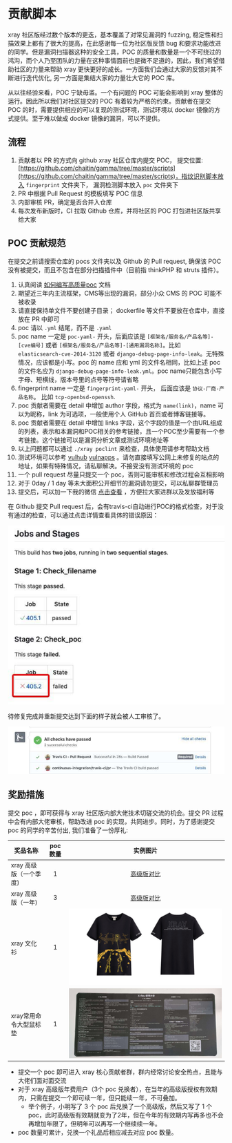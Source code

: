 # 贡献脚本

xray 社区版经过数个版本的更迭，基本覆盖了对常见漏洞的 fuzzing, 稳定性和扫描效果上都有了很大的提高，在此感谢每一位为社区版反馈 bug 和要求功能改进的同学。但是漏洞扫描器这种的安全工具，POC 的质量和数量是一个不可绕过的鸿沟，而个人乃至团队的力量在这种事情面前也是微不足道的，因此，我们希望借助社区的力量来帮助 xray 更快更好的成长。一方面我们会通过大家的反馈对其不断进行迭代优化, 另一方面是集结大家的力量壮大它的 POC 库。

从以往经验来看，POC 宁缺毋滥。一个有问题的 POC 可能会影响到 xray 整体的运行。因此所以我们对社区提交的 POC 有着较为严格的约束。贡献者在提交 POC 的时，需要提供相应的可以复现的测试环境，测试环境以 docker 镜像的方式提供。至于难以做成 docker 镜像的漏洞，可以不提供。

## 流程

1. 贡献者以 PR 的方式向 github xray 社区仓库内提交 POC， 提交位置: [https://github.com/chaitin/gamma/tree/master/scripts](https://github.com/chaitin/gamma/tree/master/scripts)，指纹识别脚本放入 `fingerprint` 文件夹下， 漏洞检测脚本放入 `poc` 文件夹下
2. PR 中根据 Pull Request 的模板填写 POC 信息
3. 内部审核 PR，确定是否合并入仓库
4. 每次发布新版时，CI 拉取 Github 仓库，并将社区的 POC 打包进社区版共享给大家

## POC 贡献规范

在提交之前请搜索仓库的 pocs 文件夹以及 Github 的 Pull request, 确保该 POC 没有被提交，而且不包含在部分扫描插件中（目前指 thinkPHP 和 struts 插件）。

1. 认真阅读 [如何编写高质量poc](guide/high_quality_poc.md) 文档
1. 期望近三年内主流框架，CMS等出现的漏洞，部分小众 CMS 的 POC 可能不被收录
1. 请直接保持单文件不要创建子目录； dockerfile 等文件不要放在仓库中，直接放在 PR 中即可
1. poc 请以 `.yml` 结尾，而不是 `.yaml`
1. poc name 一定是 `poc-yaml-` 开头，后面应该是 `[框架名/服务名/产品名等]-[cve编号]` 或者 `[框架名/服务名/产品名等]-[通用漏洞名称]`。比如 `elasticsearch-cve-2014-3120` 或者 `django-debug-page-info-leak`。无特殊情况，应该都是小写。poc 的 name 应和 yml 的文件名相同，比如上述 poc 的文件名应为 `django-debug-page-info-leak.yml`。poc name只能包含小写字母、短横线，版本号里的点号等符号请省略
1. fingerprint name 一定是 `fingerprint-yaml-` 开头， 后面应该是 `协议-厂商-产品名称`。 比如 `tcp-openbsd-openssh`.
1. poc 贡献者需要在 detail 中增加 author 字段，格式为 `name(link)`，name 可以为昵称，link 为可选项，一般使用个人 GitHub 首页或者博客链接等。
1. poc 贡献者需要在 detail 中增加 links 字段，这个字段的值是一个由URL组成的列表，表示和本漏洞和POC相关的参考链接，且一个POC至少需要有一个参考链接。这个链接可以是漏洞分析文章或测试环境地址等
1. 以上问题都可以通过 `./xray poclint` 来检查，具体使用请参考帮助文档
1. 测试环境可以参考 [vulhub](https://github.com/vulhub/vulhub/) [vulnapps](https://github.com/Medicean/VulApps) 。请勿直接填写公网上未修复的站点的地址，如果有特殊情况，请私聊解决。不接受没有测试环境的 poc
1. 一个 pull request 尽量只提交一个 poc，否则可能审核和修改过程会互相影响
1. 对于 0day / 1 day 等未大面积公开细节的漏洞请勿提交，可以私聊群管理员
1. 提交后，可以加一下我的微信 [点击查看](guide/feedback.md#反馈渠道) ，方便拉大家进群以及发放福利等

在 Github 提交 Pull request 后，会有travis-ci自动进行POC的格式检查，对于没有通过的检查，可以通过点击详情查看具体的错误原因：

![](../assets/contribute/fail-detail.jpg)

待修复完成并重新提交达到下面的样子就会被人工审核了。

![](../assets/contribute/pr.jpg)

## 奖励措施

提交 poc ，即可获得与 xray 社区版内部大佬技术切磋交流的机会。提交 PR 过程中会有内部大佬审核，帮助改进 poc 的实现，共同进步。同时，为了感谢提交 poc 的同学的辛苦付出, 我们准备了一份厚礼:

奖品名称 | poc 数量 | 实例图片
---- | :----: | :----:
xray 高级版（一个季度) | 1 | [高级版对比](generic/compare.md)
xray 高级版（一年) | 3 | [高级版对比](generic/compare.md)
xray 文化衫 | 1  | ![](../assets/contribute/t-shirt.jpg)
xray常用命令大型鼠标垫 | 1 | ![](../assets/contribute/mouse-mat.jpg)


+ 提交一个 poc 即可进入 xray 核心贡献者群，群内经常讨论安全热点，且能与大佬们面对面交流
+ 对于 xray 高级版年费用户（3个 poc 兑换者），在当年的高级版授权有效期内，只需在提交一个即可续一年，但只能续一年，不可叠加。
  + 举个例子，小明写了 3 个 poc 后兑换了一个高级版，然后又写了 1 个 poc，此时高级版有效期就变为了2年，但在今年的有效期内写再多也不会再增加年限了，但明年可以再写一个继续续一年。
+ poc 数量可累计，兑换一个礼品后相应减去对应 poc 数量。
